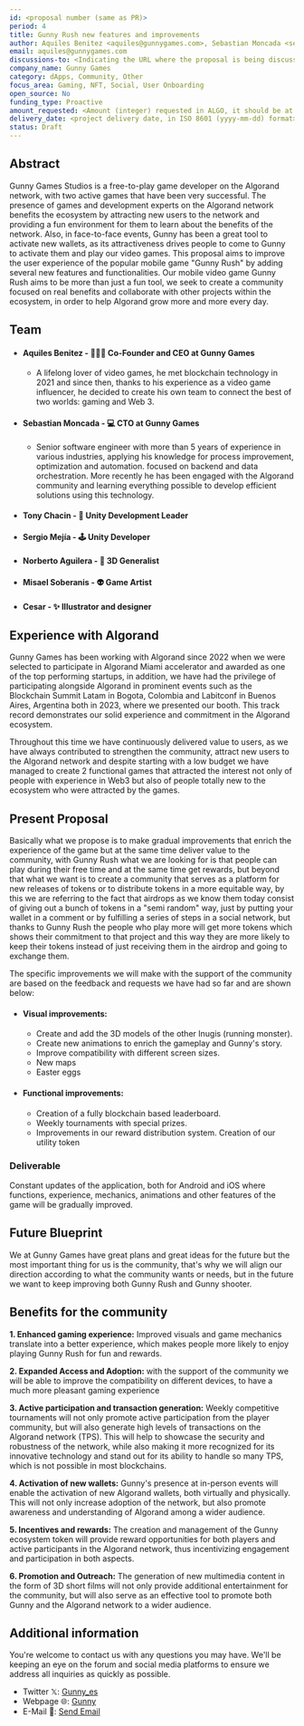 ```yaml
---
id: <proposal number (same as PR)>
period: 4
title: Gunny Rush new features and improvements
author: Aquiles Benitez <aquiles@gunnygames.com>, Sebastian Moncada <sebastian@gunnygames.com> and (@sebas6612)
email: aquiles@gunnygames.com
discussions-to: <Indicating the URL where the proposal is being discussed>
company_name: Gunny Games
category: dApps, Community, Other
focus_area: Gaming, NFT, Social, User Onboarding
open_source: No
funding_type: Proactive
amount_requested: <Amount (integer) requested in ALGO, it should be at least 10000>
delivery_date: <project delivery date, in ISO 8601 (yyyy-mm-dd) format>
status: Draft
---
```



## Abstract
Gunny Games Studios is a free-to-play game developer on the Algorand network, with two active games that have been very successful. The presence of games and development experts on the Algorand network benefits the ecosystem by attracting new users to the network and providing a fun environment for them to learn about the benefits of the network. Also, in face-to-face events, Gunny has been a great tool to activate new wallets, as its attractiveness drives people to come to Gunny to activate them and play our video games.
This proposal aims to improve the user experience of the popular mobile game "Gunny Rush" by adding several new features and functionalities.
Our mobile video game Gunny Rush aims to be more than just a fun tool, we seek to create a community focused on real benefits and collaborate with other projects within the ecosystem, in order to help Algorand grow more and more every day.

## Team
- #### Aquiles Benitez - 👨🏽‍💻 Co-Founder and CEO at Gunny Games 

    - A lifelong lover of video games, he met blockchain technology in 2021 and since then, thanks to his experience as a video game influencer, he decided to create his own team to connect the best of two worlds: gaming and Web 3.


- #### Sebastian Moncada - 💻 CTO at Gunny Games 

    - Senior software engineer with more than 5 years of experience in various industries, applying his knowledge for process improvement, optimization and automation. focused on backend and data orchestration.
    More recently he has been engaged with the Algorand community and learning everything possible to develop efficient solutions using this technology.

- #### Tony Chacin - 👾 Unity Development Leader
- #### Sergio Mejía - 🕹️ Unity Developer
- #### Norberto Aguilera - 🤖 3D Generalist
- #### Misael Soberanis - 👽 Game Artist
- #### Cesar - ✨ Illustrator and designer

## Experience with Algorand

Gunny Games has been working with Algorand since 2022 when we were selected to participate in Algorand Miami accelerator  and awarded as one of the top performing startups, in addition, we have had the privilege of participating alongside Algorand in prominent events such as the Blockchain Summit Latam in Bogota, Colombia and Labitconf in Buenos Aires, Argentina both in 2023, where we presented our booth. This track record demonstrates our solid experience and commitment in the Algorand ecosystem.

Throughout this time we have continuously delivered value to users, as we have always contributed to strengthen the community, attract new users to the Algorand network and despite starting with a low budget we have managed to create 2 functional games that attracted the interest not only of people with experience in Web3 but also of people totally new to the ecosystem who were attracted by the games.


## Present Proposal
Basically what we propose is to make gradual improvements that enrich the experience of the game but at the same time deliver value to the community, with Gunny Rush what we are looking for is that people can play during their free time and at the same time get rewards, but beyond that what we want is to create a community that serves as a platform for new releases of tokens or to distribute tokens in a more equitable way, by this we are referring to the fact that airdrops as we know them today consist of giving out a bunch of tokens in a "semi random" way, just by putting your wallet in a comment or by fulfilling a series of steps in a social network, but thanks to Gunny Rush the people who play more will get more tokens which shows their commitment to that project and this way they are more likely to keep their tokens instead of just receiving them in the airdrop and going to exchange them.

The specific improvements we will make with the support of the community are based on the feedback and requests we have had so far and are shown below:
- #### Visual improvements: 
    - Create and add the 3D models of the other Inugis (running monster).
    - Create new animations to enrich the gameplay and Gunny's story.
    - Improve compatibility with different screen sizes.
    - New maps
    - Easter eggs
- #### Functional improvements:
    - Creation of a fully blockchain based leaderboard.
    - Weekly tournaments with special prizes.
    - Improvements in our reward distribution system.
    Creation of our utility token 


### Deliverable
Constant updates of the application, both for Android and iOS where functions, experience, mechanics, animations and other features of the game will be gradually improved.

## Future Blueprint
We at Gunny Games have great plans and great ideas for the future but the most important thing for us is the community, that's why we will align our direction according to what the community wants or needs, but in the future we want to keep improving both Gunny Rush and Gunny shooter.

## Benefits for the community
**1. Enhanced gaming experience:** Improved visuals and game mechanics translate into a better experience, which makes people more likely to enjoy playing Gunny Rush for fun and rewards.

**2. Expanded Access and Adoption:** with the support of the community we will be able to improve the compatibility on different devices, to have a much more pleasant gaming experience

**3. Active participation and transaction generation:** Weekly competitive tournaments will not only promote active participation from the player community, but will also generate high levels of transactions on the Algorand network (TPS). This will help to showcase the security and robustness of the network, while also making it more recognized for its innovative technology and stand out for its ability to handle so many TPS, which is not possible in most blockchains.

**4. Activation of new wallets:** Gunny's presence at in-person events will enable the activation of new Algorand wallets, both virtually and physically. This will not only increase adoption of the network, but also promote awareness and understanding of Algorand among a wider audience.

**5. Incentives and rewards:** The creation and management of the Gunny ecosystem token will provide reward opportunities for both players and active participants in the Algorand network, thus incentivizing engagement and participation in both aspects.

**6. Promotion and Outreach:** The generation of new multimedia content in the form of 3D short films will not only provide additional entertainment for the community, but will also serve as an effective tool to promote both Gunny and the Algorand network to a wider audience.


## Additional information
You're welcome to contact us with any questions you may have. We'll be keeping an eye on the forum and social media platforms to ensure we address all inquiries as quickly as possible.
- Twitter 𝕏: <a href="https://twitter.com/Gunny_es" target="_blank">Gunny_es</a>
- Webpage 🌐: <a href="https://www.gunnygames.com/" target="_blank">Gunny</a>
- E-Mail 📧: <a href="mailto:aquiles@gunnygames.com, sebastian@gunnygames.com">Send Email</a>
